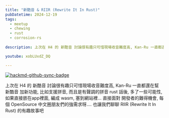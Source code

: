 ```yaml
---
title: "新酷音 & RIIR (Rewrite It In Rust)"
pubDatetime: 2024-12-19
tags:
  - meetup
  - chewing
  - rust
  - corrosion-rs
  
description: 上次在 H4 的 新酷音 討論很有趣只可惜現場收音難度高, Kan-Ru 一直都還在幫 新酷音 加新功能, 比如支援拼音, 而且是有聲調的拼音 rust 話後, 多了一些可能性, 如果直接嵌在app裡面, 編成 wasm, 塞到網站裡... 直接面對 開發者的難得機會, 每個 OpenSource 中文圈朋友們的強需求呀.... 也讓我們聊聊 RIIR (Rewrite It In Rust) 的有趣故事吧

youtube: xobLUxdZ_DQ

---
```


[![hackmd-github-sync-badge](https://hackmd.io/9CYpWa5hTKWmpGt3eweOiQ/badge)](https://hackmd.io/9CYpWa5hTKWmpGt3eweOiQ)


上次在 H4 的 新酷音 討論很有趣只可惜現場收音難度高, Kan-Ru 一直都還在幫 新酷音 加新功能, 比如支援拼音, 而且是有聲調的拼音 rust 話後, 多了一些可能性, 如果直接嵌在app裡面, 編成 wasm, 塞到網站裡... 直接面對 開發者的難得機會, 每個 OpenSource 中文圈朋友們的強需求呀.... 也讓我們聊聊 RIIR (Rewrite It In Rust) 的有趣故事吧